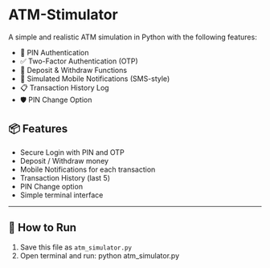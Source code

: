 # ATM-Stimulator
A simple and realistic ATM simulation in Python with the following features:

- 🔐 PIN Authentication
- ✅ Two-Factor Authentication (OTP)
- 💸 Deposit & Withdraw Functions
- 📲 Simulated Mobile Notifications (SMS-style)
- 📋 Transaction History Log
- 🛡️ PIN Change Option



## 📦 Features

- Secure Login with PIN and OTP
- Deposit / Withdraw money
- Mobile Notifications for each transaction
- Transaction History (last 5)
- PIN Change option
- Simple terminal interface

---

## 🚀 How to Run

1. Save this file as `atm_simulator.py`
2. Open terminal and run:
    python atm_simulator.py
